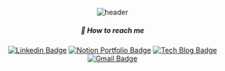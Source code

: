 <div align="center">

![header](https://capsule-render.vercel.app/api?type=wave&color=FFCDC5&fontColor=3CB371&animation=fadeIn&height=300&section=header&text=Hi,%20this%20is%20Suzie%20👋&fontSize=70)

##### 👀 How to reach me

[![Linkedin Badge](https://img.shields.io/badge/-LinkedIn-blue?style=flat-square&logo=Linkedin&logoColor=white&link=https://www.linkedin.com/in/suzie-soojin-lee-2b18481ba/)](https://www.linkedin.com/in/suzie-soojin-lee-2b18481ba/) [![Notion Portfolio Badge](https://img.shields.io/badge/Portfolio-181717?style=flat-square&logo=Notion&logoColor=white)](https://suzieep.notion.site/Portfolio-926151aa76ff48d39645f2325cf29242) [![Tech Blog Badge](https://img.shields.io/badge/Devlog-11B48A?style=flat-square&logo=Vimeo&logoColor=white&link=https://velog.io/@suzieep)](https://velog.io/@suzieep) [![Gmail Badge](https://img.shields.io/badge/Gmail-d14836?style=flat-square&logo=Gmail&logoColor=white&link=mailto:wnsuwls@gmail.com)](mailto:wnsuwls@gmail.com)

</div>
<br/>
<br/>

